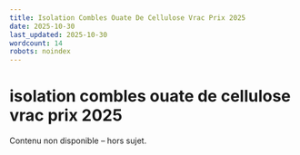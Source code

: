 ```yaml
---
title: Isolation Combles Ouate De Cellulose Vrac Prix 2025
date: 2025-10-30
last_updated: 2025-10-30
wordcount: 14
robots: noindex
---
```


# isolation combles ouate de cellulose vrac prix 2025

Contenu non disponible – hors sujet.